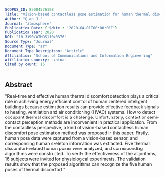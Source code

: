 ```yaml
---
SCOPUS_ID: 85084576198
Title: "Vision-based contactless pose estimation for human thermal discomfort"
Author: "Qian J."
Journal: "Atmosphere"
Publication Date: {'$date': '2020-04-01T00:00:00Z'}
Publication Year: 2020
DOI: "10.3390/ATMOS11040376"
Source Type: "Journal"
Document Type: "ar"
Document Type Description: "Article"
Affiliation: "School of Communications and Information Engineering"
Affiliation Country: "China"
Cited by count: 15
---
```


## Abstract
"Real-time and effective human thermal discomfort detection plays a critical role in achieving energy efficient control of human centered intelligent buildings because estimation results can provide effective feedback signals to heating, ventilation and air conditioning (HVAC) systems. How to detect occupant thermal discomfort is a challenge. Unfortunately, contact or semi-contact perception methods are inconvenient in practical application. From the contactless perspective, a kind of vision-based contactless human discomfort pose estimation method was proposed in this paper. Firstly, human pose data were captured from a vision-based sensor, and corresponding human skeleton information was extracted. Five thermal discomfort-related human poses were analyzed, and corresponding algorithms were constructed. To verify the effectiveness of the algorithms, 16 subjects were invited for physiological experiments. The validation results show that the proposed algorithms can recognize the five human poses of thermal discomfort."
